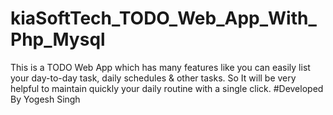 # kiaSoftTech_TODO_Web_App_With_Php_Mysql
This is a TODO Web App which has many features like  you can easily list your day-to-day task, daily schedules &amp; other tasks. So It will be very helpful to maintain quickly your daily routine with a single click.
#Developed By Yogesh Singh
